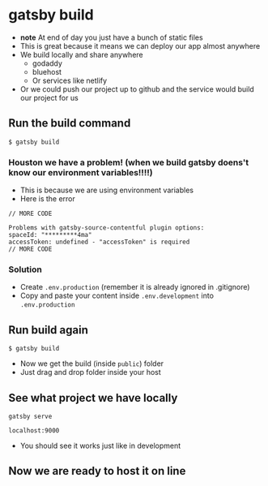 # gatsby build
* **note** At end of day you just have a bunch of static files
* This is great because it means we can deploy our app almost anywhere
* We build locally and share anywhere
    - godaddy
    - bluehost
    - Or services like netlify
* Or we could push our project up to github and the service would build our project for us

## Run the build command
`$ gatsby build`

### Houston we have a problem! (when we build gatsby doens't know our environment variables!!!!)
* This is because we are using environment variables
* Here is the error

```
// MORE CODE

Problems with gatsby-source-contentful plugin options:
spaceId: "*********4ma"
accessToken: undefined - "accessToken" is required
// MORE CODE
```

### Solution
* Create `.env.production` (remember it is already ignored in .gitignore)
* Copy and paste your content inside `.env.development` into `.env.production`

## Run build again
`$ gatsby build`

* Now we get the build (inside `public`) folder
* Just drag and drop folder inside your host

## See what project we have locally
`gatsby serve`

`localhost:9000`

* You should see it works just like in development

## Now we are ready to host it on line

